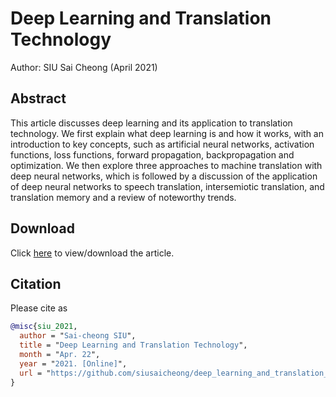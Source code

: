 # Deep Learning and Translation Technology

Author: SIU Sai Cheong (April 2021)

## Abstract

This article discusses deep learning and its application to translation technology. We first explain what deep learning is and how it works, with an introduction to key concepts, such as artificial neural networks, activation functions, loss functions, forward propagation, backpropagation and optimization. We then explore three approaches to machine translation with deep neural networks, which is followed by a discussion of the application of deep neural networks to speech translation, intersemiotic translation, and translation memory and a review of noteworthy trends.

## Download

Click [here](https://github.com/siusaicheong/deep_learning_and_translation_technology/blob/main/Deep%20Learning%20and%20Translation%20Technology_siusaicheong_Apr2021.pdf) to view/download the article.

## Citation

Please cite as
``` bibtex
@misc{siu_2021,
  author = "Sai-cheong SIU",
  title = "Deep Learning and Translation Technology",
  month = "Apr. 22",
  year = "2021. [Online]",
  url = "https://github.com/siusaicheong/deep_learning_and_translation_technology/"
}
```
